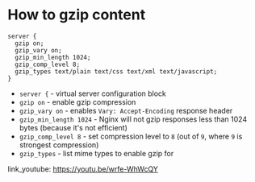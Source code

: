 # How to gzip content

```nginx
server {
  gzip on;
  gzip_vary on;
  gzip_min_length 1024;
  gzip_comp_level 8;
  gzip_types text/plain text/css text/xml text/javascript; 
}
```

- `server {` - virtual server configuration block
- `gzip on` - enable gzip compression
- `gzip_vary on` - enables `Vary: Accept-Encoding` response header
- `gzip_min_length 1024` - Nginx will not gzip responses less than 1024 bytes (because it's not efficient)
- `gzip_comp_level 8` - set compression level to `8` (out of `9`, where `9` is strongest compression)
- `gzip_types` - list mime types to enable gzip for


link_youtube: https://youtu.be/wrfe-WhWcQY
